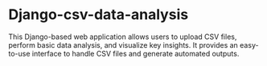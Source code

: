 # Django-csv-data-analysis
This Django-based web application allows users to upload CSV files, perform basic data analysis, and visualize key insights. It provides an easy-to-use interface to handle CSV files and generate automated outputs.
